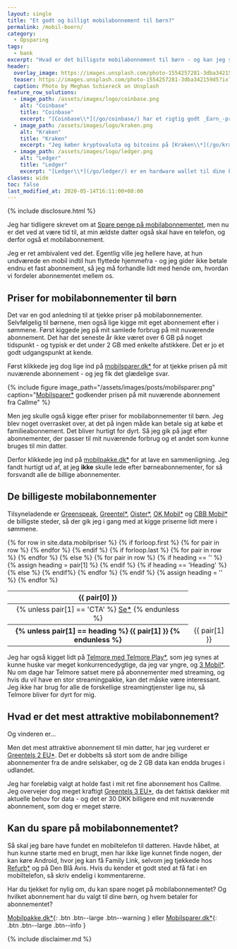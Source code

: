 ```yaml
---
layout: single
title: "Et godt og billigt mobilabonnement til børn?"
permalink: /mobil-boern/
category:
  - Opsparing
tags:
  - bank
excerpt: "Hvad er det billigste mobilabonnement til børn - og kan jeg spare lidt på mit eget abonnement i forhold mit reelle forbrug?"
header:
  overlay_image: https://images.unsplash.com/photo-1554257281-3dba342159d5?ixlib=rb-1.2.1&ixid=eyJhcHBfaWQiOjEyMDd9&auto=format&fit=crop&w=1950&q=80
  teaser: https://images.unsplash.com/photo-1554257281-3dba342159d5?ixlib=rb-1.2.1&ixid=eyJhcHBfaWQiOjEyMDd9&auto=format&fit=crop&w=400&q=80
  caption: Photo by Meghan Schiereck on Unsplash
feature_row_solutions:
  - image_path: /assets/images/logo/coinbase.png
    alt: "Coinbase"
    title: "Coinbase"
    excerpt: "[Coinbase\\*](/go/coinbase/) har et rigtig godt _Earn_-program, hvor jeg flere gange har lært meget om forskellige krypotvalutaer. Du får op til 66 DKK Bitcoins ved at købe på Coinbase med [mit link\\*](/go/coinbase/)."
  - image_path: /assets/images/logo/kraken.png
    alt: "Kraken"
    title: "Kraken"
    excerpt: "Jeg køber kryptovaluta og bitcoins på [Kraken\\*](/go/kraken/), som er den billigeste kryptobørs, jeg har kunnet finde. Den er ret let at bruge."
  - image_path: /assets/images/logo/ledger.png
    alt: "Ledger"
    title: "Ledger"
    excerpt: "[Ledger\\*](/go/ledger/) er en hardware wallet til dine kryptovalutaer. Det er helt nødvendigt, hvis du tager sikkerheden seriøst."
classes: wide
toc: false
last_modified_at: 2020-05-14T16:11:00+08:00
---
```


{% include disclosure.html %}

Jeg har tidligere skrevet om at [Spare penge på mobilabonnementet](/mobilabonnement/), men nu er det ved at være tid til, at min ældste datter også skal have en telefon, og derfor også et mobilabonnement.

Jeg er ret ambivalent ved det. Egentlig ville jeg hellere have, at hun undværede en mobil indtil hun flyttede hjemmefra - og jeg gider ikke betale endnu et fast abonnement, så jeg må forhandle lidt med hende om, hvordan vi fordeler abonnementet mellem os.

## Priser for mobilabonnementer til børn

Det var en god anledning til at tjekke priser på mobilabonnementer. Selvfølgelig til børnene, men også lige kigge mit eget abonnement efter i sømmene. Først kiggede jeg på mit samlede forbrug på mit nuværende abonnement. Det har det seneste år ikke været over 6 GB på noget tidspunkt - og typisk er det under 2 GB med enkelte afstikkere. Det er jo et godt udgangspunkt at kende.

Først klikkede jeg dog lige ind på [mobilsparer.dk\*](/go/pa/mobilsparer/) for at tjekke prisen på mit nuværende abonnement - og jeg fik det glædelige svar.

{% include figure image_path="/assets/images/posts/mobilsparer.png" caption="[Mobilsparer\*](/go/pa/mobilsparer/) godkender prisen på mit nuværende abonnement fra Callme" %}

Men jeg skulle også kigge efter priser for mobilabonnementer til børn. Jeg blev noget overrasket over, at det på ingen måde kan betale sig at købe et familieabonnement. Det bliver hurtigt for dyrt. Så jeg gik på jagt efter abonnementer, der passer til mit nuværende forbrug og et andet som kunne bruges til min datter.

Derfor klikkede jeg ind på [mobilpakke.dk\*](/go/pa/mobilpakke/) for at lave en sammenligning. Jeg fandt hurtigt ud af, at jeg **ikke** skulle lede efter børneabonnementer, for så forsvandt alle de billige abonnementer.

## De billigeste mobilabonnementer

Tilsyneladende er [Greenspeak](http://www.greenspeak.dk), [Greentel\*](/go/greentel/), [Oister\*](/go/oister/), [OK Mobil\*](/go/ok-mobil/) og [CBB Mobil\*](/go/cbb/) de billigste steder, så der gik jeg i gang med at kigge priserne lidt mere i sømmene.

<table class="table" class="wide">
  {% for row in site.data.mobilpriser %}
    {% if forloop.first %}
    <thead>
    <tr align="center">
      {% for pair in row %}
        <th>{{ pair[0] }}</th>
      {% endfor %}
    </tr>
    </thead>
    {% endif %}
    {% if forloop.last %}
    <tr align="center">
      {% for pair in row %}
      <td>
        {% unless pair[1] == 'CTA' %}
          <a href="{{ pair[1] | relative_url }}" class="btn btn--large btn--success">Se*</a>
        {% endunless %}
      </td>
      {% endfor %}
    </tr>
    {% else %}
    <tr align="center">
      {% for pair in row %}
        {% if heading == '' %}
          {% assign heading = pair[1] %}
        {% endif %}
        {% if heading == 'Heading' %}
          <th>
            {% unless pair[1] == heading %}
            {{ pair[1] }}
            {% endunless %}
          </th>
        {% else %}
          <td>{{ pair[1] }}</td>
        {% endif%}
      {% endfor %}
    </tr>
    {% endif %}
    {% assign heading = '' %}
  {% endfor %}
</table>

Jeg har også kigget lidt på [Telmore med Telmore Play\*](/go/telmore/), som jeg synes at kunne huske var meget konkurrencedygtige, da jeg var yngre, og [3 Mobil\*](/go/3mobil/). Nu om dage har Telmore satset mere på abonnementer med streaming, og hvis du vil have en stor streamingpakke, kan det måske være interessant. Jeg ikke har brug for alle de forskellige streamingtjenster lige nu, så Telmore bliver for dyrt for mig.

## Hvad er det mest attraktive mobilabonnement?

Og vinderen er...

Men det mest attraktive abonnement til min datter, har jeg vurderet er [Greentels 2 EU\*](/go/greentel/). Det er dobbelts så stort som de andre billige abonnementer fra de andre selskaber, og de 2 GB data kan endda bruges i udlandet.

Jeg har foreløbig valgt at holde fast i mit ret fine abonnement hos Callme. Jeg overvejer dog meget kraftigt [Greentels 3 EU\*](/go/greentel/), da det faktisk dækker mit aktuelle behov for data - og det er 30 DKK billigere end mit nuværende abonnement, som dog er meget større.

## Kan du spare på mobilabonnementet?

Så skal jeg bare have fundet en mobiltelefon til datteren. Havde håbet, at hun kunne starte med en brugt, men har ikke lige kunnet finde nogen, der kan køre Android, hvor jeg kan få Family Link, selvom jeg tjekkede hos [Refurb\*](https://track.adtraction.com/t/t?a=1412065217&as=1484466027&t=2&tk=1) og på Den Blå Avis. Hvis du kender et godt sted at få fat i en mobiltelefon, så skriv endelig i kommentarerne.

Har du tjekket for nylig om, du kan spare noget på mobilabonnementet? Og hvilket abonnement har du valgt til dine børn, og hvem betaler for abonnementet?

[Mobilpakke.dk\*](/go/pa/mobilpakke/){: .btn .btn--large .btn--warning } eller [Mobilsparer.dk\*](/go/pa/mobilsparer/){: .btn .btn--large .btn--info }

{% include disclaimer.md %}

<a href="https://www.partner-ads.com/dk/klikbanner.php?partnerid=28187&bannerid=71438" target="_blank" rel="nofollow noopener"> <img src="https://www.partner-ads.com/dk/visbanner.php?partnerid=28187&bannerid=71438" border="0" alt=""></a>
